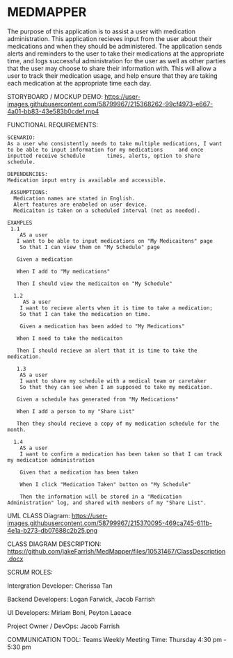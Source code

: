 # MEDMAPPER

The purpose of this application is to assist a user with medication administration. This application recieves input from the user about their medications and when they should be administered. The application sends alerts and reminders to the user to take their medications at the appropriate time, and logs successful administration for the user as well as other parties that the user may choose to share their information with. This will allow a user to track their medication usage, and help ensure that they are taking each medication at the appropriate time each day.

STORYBOARD / MOCKUP DEMO:
https://user-images.githubusercontent.com/58799967/215368262-99cf4973-e667-4a01-bb83-43e583b0cdef.mp4

  FUNCTIONAL REQUIREMENTS:

    SCENARIO:
    As a user who consistently needs to take multiple medications, I want to be able to input information for my medications     and once inputted receive Schedule       times, alerts, option to share schedule.

    DEPENDENCIES: 
    Medication input entry is available and accessible. 
    
     ASSUMPTIONS:
      Medication names are stated in English.
      Alert features are enabeled on user device.
      Medicaiton is taken on a scheduled interval (not as needed).
    
    EXAMPLES 
     1.1 
        AS a user 
       I want to be able to input medications on "My Medicaitons" page
        So that I can view them on "My Schedule" page
      
       Given a medication

       When I add to "My medications"

       Then I should view the medicaiton on "My Schedule"
      
      1.2
         AS a user 
        I want to recieve alerts when it is time to take a medication;
        So that I can take the medication on time.
      
        Given a medication has been added to "My Medications"

       When I need to take the medicaiton

       Then I should recieve an alert that it is time to take the medication.
     
       1.3
        AS a user 
        I want to share my schedule with a medical team or caretaker
        So that they can see when I am supposed to take my medication. 
      
       Given a schedule has generated from "My Medications"

       When I add a person to my "Share List"

       Then they should recieve a copy of my medication schedule for the month.
      
      1.4
        AS a user 
        I want to confirm a medication has been taken so that I can track my medication administration
      
        Given that a medication has been taken
      
        When I click "Medication Taken" button on "My Schedule" 
  
        Then the information will be stored in a "Medication Administration" log, and shared with members of my "Share List".
      

UML CLASS Diagram:
https://user-images.githubusercontent.com/58799967/215370095-469ca745-611b-4e1a-b273-db07688c2b25.png

CLASS DIAGRAM DESCRIPTION:  
https://github.com/jakeFarrish/MedMapper/files/10531467/ClassDescription.docx

SCRUM ROLES:

  Intergration Developer: Cherissa Tan
  
  Backend Developers: Logan Farwick, Jacob Farrish
  
  UI Developers: Miriam Boni, Peyton Laeace
  
  Project Owner / DevOps: Jacob Farrish

COMMUNICATION TOOL: 
Teams
Weekly Meeting Time: Thursday 4:30 pm - 5:30 pm 

 
 




 

 



